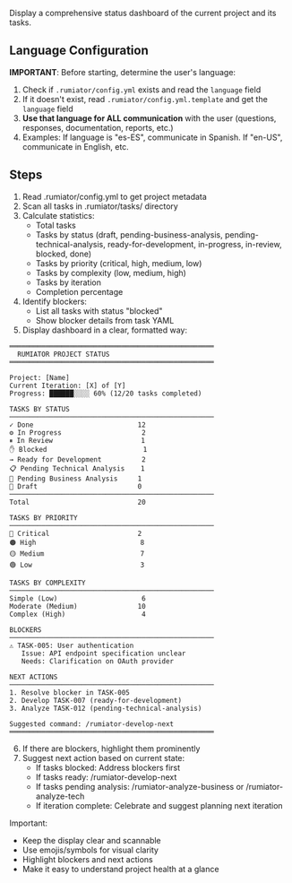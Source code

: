 Display a comprehensive status dashboard of the current project and its tasks.

## Language Configuration
**IMPORTANT**: Before starting, determine the user's language:
1. Check if `.rumiator/config.yml` exists and read the `language` field
2. If it doesn't exist, read `.rumiator/config.yml.template` and get the `language` field
3. **Use that language for ALL communication** with the user (questions, responses, documentation, reports, etc.)
4. Examples: If language is "es-ES", communicate in Spanish. If "en-US", communicate in English, etc.

## Steps

1. Read .rumiator/config.yml to get project metadata
2. Scan all tasks in .rumiator/tasks/ directory
3. Calculate statistics:
   - Total tasks
   - Tasks by status (draft, pending-business-analysis, pending-technical-analysis, ready-for-development, in-progress, in-review, blocked, done)
   - Tasks by priority (critical, high, medium, low)
   - Tasks by complexity (low, medium, high)
   - Tasks by iteration
   - Completion percentage
4. Identify blockers:
   - List all tasks with status "blocked"
   - Show blocker details from task YAML
5. Display dashboard in a clear, formatted way:

```
═══════════════════════════════════════════════════
  RUMIATOR PROJECT STATUS
═══════════════════════════════════════════════════

Project: [Name]
Current Iteration: [X] of [Y]
Progress: ██████░░░░ 60% (12/20 tasks completed)

TASKS BY STATUS
───────────────────────────────────────────────────
✓ Done                          12
⚙ In Progress                    2
⏸ In Review                      1
✋ Blocked                        1
→ Ready for Development          2
📋 Pending Technical Analysis    1
📝 Pending Business Analysis     1
📄 Draft                         0
───────────────────────────────────────────────────
Total                           20

TASKS BY PRIORITY
───────────────────────────────────────────────────
🔴 Critical                      2
🟠 High                          8
🟡 Medium                        7
🟢 Low                           3

TASKS BY COMPLEXITY
───────────────────────────────────────────────────
Simple (Low)                     6
Moderate (Medium)               10
Complex (High)                   4

BLOCKERS
───────────────────────────────────────────────────
⚠ TASK-005: User authentication
   Issue: API endpoint specification unclear
   Needs: Clarification on OAuth provider

NEXT ACTIONS
───────────────────────────────────────────────────
1. Resolve blocker in TASK-005
2. Develop TASK-007 (ready-for-development)
3. Analyze TASK-012 (pending-technical-analysis)

Suggested command: /rumiator-develop-next
═══════════════════════════════════════════════════
```

6. If there are blockers, highlight them prominently
7. Suggest next action based on current state:
   - If tasks blocked: Address blockers first
   - If tasks ready: /rumiator-develop-next
   - If tasks pending analysis: /rumiator-analyze-business or /rumiator-analyze-tech
   - If iteration complete: Celebrate and suggest planning next iteration

Important:
- Keep the display clear and scannable
- Use emojis/symbols for visual clarity
- Highlight blockers and next actions
- Make it easy to understand project health at a glance
